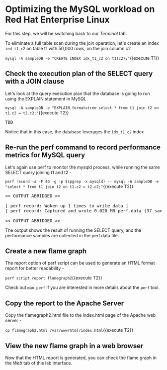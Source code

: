 # Optimizing the MySQL workload on Red Hat Enterprise Linux

For this step, we will be switching back to our *Terminal* tab. 

To eliminate a full table scan during the join operation, let's create an index `ind_t1_c2` on table t1 with 50,000 rows, on the join column c2

`mysql -A sampleDB -e "CREATE INDEX idx_t1_c2 on t1(c2);"`{{execute T1}}

## Check the execution plan of the SELECT query with a JOIN clause

Let's look at the query execution plan that the database is going to run using the EXPLAIN statement in MySQL 

`mysql -A sampleDB -e "EXPLAIN format=tree select * from t1 join t2 on t1.c2 = t2.c2;"`{{execute T2}}

<pre class="file">
TBD
</pre>

Notice that in this case, the database leverages the `idx_t1_c2` index

## Re-run the perf command to record performance metrics for MySQL query

Let's again use perf to monitor the mysqld process, while running the same SELECT query joining t1 and t2 - 

`perf record -a -F 40 -g -p $(pgrep -x mysqld) -- mysql -A sampleDB -e "select * from t1 join t2 on t1.c2 = t2.c2;"`{{execute T2}}

<pre class="file">
<< OUTPUT ABRIDGED >>

[ perf record: Woken up 1 times to write data ]
[ perf record: Captured and wrote 0.020 MB perf.data (37 samples) ]

<< OUTPUT ABRIDGED >>
</pre>

The output shows the result of running the SELECT query, and the performance samples are collected in the perf.data file.

## Create a new flame graph ##
The report option of perf script can be used to generate an HTML format report for better readability - 

`perf script report flamegraph2`{{execute T2}}

Check out `man perf` if you are interested in more details about the `perf` tool.

## Copy the report to the Apache Server ##

Copy the flamegraph2.html file to the index.html page of the Apache web server - 

`cp flamegraph2.html /var/www/html/index.html`{{execute T2}}

## View the new flame graph in a web browser ##
Now that the HTML report is generated, you can check the flame graph in the *Web* tab of this lab interface.
